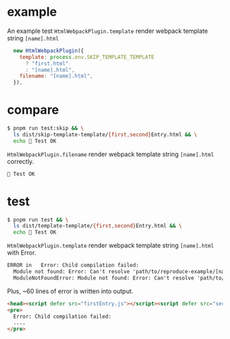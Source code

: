 # example
An example test `HtmlWebpackPlugin.template` render webpack template string `[name].html`

```js
  new HtmlWebpackPlugin({
    template: process.env.SKIP_TEMPLATE_TEMPLATE
      ? "first.html"
      : "[name].html",
    filename: "[name].html",
  }),
```

# compare
```sh
$ pnpm run test:skip && \
  ls dist/skip-template-template/{first,second}Entry.html && \
  echo 🎉 Test OK
```

`HtmlWebpackPlugin.filename` render webpack template string `[name].html` correctly.

```txt
🎉 Test OK
```

# test
``` sh
$ pnpm run test && \
  ls dist/template-template/{first,second}Entry.html && \
  echo 🎉 Test OK
```

`HtmlWebpackPlugin.template` render webpack template string `[name].html` with Error.

```txt
ERROR in   Error: Child compilation failed: 
  Module not found: Error: Can't resolve 'path/to/reproduce-example/[name].html' in 'path/to/reproduce-example'             
  ModuleNotFoundError: Module not found: Error: Can't resolve 'path/to/reproduce-example/[name].html' in 'path/to/reproduce-example'
```

Plus, ~60 lines of error is written into output.

```html
<head><script defer src="firstEntry.js"></script><script defer src="secondEntry.js"></script></head>Html Webpack Plugin:
<pre>
  Error: Child compilation failed:
  ....
</pre>
```
